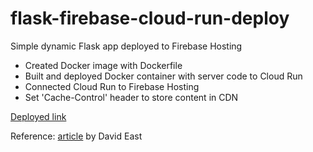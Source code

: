 # flask-firebase-cloud-run-deploy

Simple dynamic Flask app deployed to Firebase Hosting

- Created Docker image with Dockerfile
- Built and deployed Docker container with server code to Cloud Run
- Connected Cloud Run to Firebase Hosting
- Set 'Cache-Control' header to store content in CDN

[Deployed link](https://flask-fire-355903.web.app/)

Reference: [article](https://medium.com/firebase-developers/hosting-flask-servers-on-firebase-from-scratch-c97cfb204579) by David East
